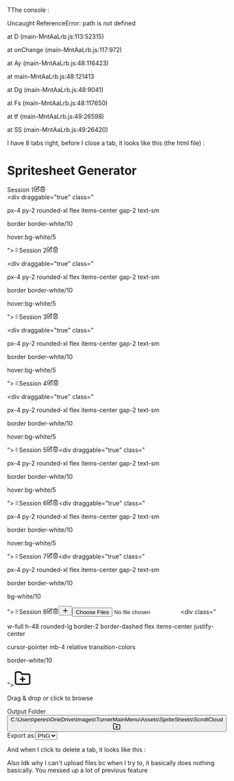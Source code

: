 TThe console :

Uncaught ReferenceError: path is not defined

at D (main-MntAaLrb.js:113:52315)

at onChange (main-MntAaLrb.js:117:972)

at Ay (main-MntAaLrb.js:48:116423)

at main-MntAaLrb.js:48:121413

at Dg (main-MntAaLrb.js:48:9041)

at Fs (main-MntAaLrb.js:48:117650)

at tf (main-MntAaLrb.js:49:26598)

at SS (main-MntAaLrb.js:49:26420)

I have 8 tabs right, before I close a tab, it looks like this (the html file) :

<html lang="en"><head><style data-merge-styles="true"></style>

<meta charset="UTF-8">

<link rel="icon" type="image/png" href="/icon.png">

<meta name="viewport" content="width=device-width, initial-scale=1.0">

<title>Spritesheet Generator</title>

<script type="module" crossorigin="" src="./assets/main-MntAaLrb.js"></script>

<link rel="stylesheet" crossorigin="" href="./assets/main-CRz7WBsT.css">

</head>

<body>

<div id="root"><div class="bg-[#18191C] text-white min-h-screen font-sans px-6 py-8"><h1 class="text-2xl font-semibold text-center mb-6">Spritesheet Generator</h1><div class="flex items-center mb-5 space-x-2 overflow-x-auto"><div draggable="true" class="

px-4 py-2 rounded-xl flex items-center gap-2 text-sm

border border-white/10

hover:bg-white/5

"><svg xmlns="http://www.w3.org/2000/svg" width="12" height="12" viewBox="0 0 24 24" fill="none" stroke="currentColor" stroke-width="2" stroke-linecap="round" stroke-linejoin="round" class="lucide lucide-grip-vertical cursor-move opacity-50" aria-hidden="true"><circle cx="9" cy="12" r="1"></circle><circle cx="9" cy="5" r="1"></circle><circle cx="9" cy="19" r="1"></circle><circle cx="15" cy="12" r="1"></circle><circle cx="15" cy="5" r="1"></circle><circle cx="15" cy="19" r="1"></circle></svg><span>Session 1</span><svg xmlns="http://www.w3.org/2000/svg" width="14" height="14" viewBox="0 0 24 24" fill="none" stroke="currentColor" stroke-width="2" stroke-linecap="round" stroke-linejoin="round" class="lucide lucide-square-pen cursor-pointer" aria-hidden="true"><path d="M12 3H5a2 2 0 0 0-2 2v14a2 2 0 0 0 2 2h14a2 2 0 0 0 2-2v-7"></path><path d="M18.375 2.625a1 1 0 0 1 3 3l-9.013 9.014a2 2 0 0 1-.853.505l-2.873.84a.5.5 0 0 1-.62-.62l.84-2.873a2 2 0 0 1 .506-.852z"></path></svg><svg xmlns="http://www.w3.org/2000/svg" width="14" height="14" viewBox="0 0 24 24" fill="none" stroke="currentColor" stroke-width="2" stroke-linecap="round" stroke-linejoin="round" class="lucide lucide-trash2 lucide-trash-2 cursor-pointer text-red-400" aria-hidden="true"><path d="M3 6h18"></path><path d="M19 6v14c0 1-1 2-2 2H7c-1 0-2-1-2-2V6"></path><path d="M8 6V4c0-1 1-2 2-2h4c1 0 2 1 2 2v2"></path><line x1="10" x2="10" y1="11" y2="17"></line><line x1="14" x2="14" y1="11" y2="17"></line></svg></div><div draggable="true" class="

px-4 py-2 rounded-xl flex items-center gap-2 text-sm

border border-white/10

hover:bg-white/5

"><svg xmlns="http://www.w3.org/2000/svg" width="12" height="12" viewBox="0 0 24 24" fill="none" stroke="currentColor" stroke-width="2" stroke-linecap="round" stroke-linejoin="round" class="lucide lucide-grip-vertical cursor-move opacity-50" aria-hidden="true"><circle cx="9" cy="12" r="1"></circle><circle cx="9" cy="5" r="1"></circle><circle cx="9" cy="19" r="1"></circle><circle cx="15" cy="12" r="1"></circle><circle cx="15" cy="5" r="1"></circle><circle cx="15" cy="19" r="1"></circle></svg><span>Session 2</span><svg xmlns="http://www.w3.org/2000/svg" width="14" height="14" viewBox="0 0 24 24" fill="none" stroke="currentColor" stroke-width="2" stroke-linecap="round" stroke-linejoin="round" class="lucide lucide-square-pen cursor-pointer" aria-hidden="true"><path d="M12 3H5a2 2 0 0 0-2 2v14a2 2 0 0 0 2 2h14a2 2 0 0 0 2-2v-7"></path><path d="M18.375 2.625a1 1 0 0 1 3 3l-9.013 9.014a2 2 0 0 1-.853.505l-2.873.84a.5.5 0 0 1-.62-.62l.84-2.873a2 2 0 0 1 .506-.852z"></path></svg><svg xmlns="http://www.w3.org/2000/svg" width="14" height="14" viewBox="0 0 24 24" fill="none" stroke="currentColor" stroke-width="2" stroke-linecap="round" stroke-linejoin="round" class="lucide lucide-trash2 lucide-trash-2 cursor-pointer text-red-400" aria-hidden="true"><path d="M3 6h18"></path><path d="M19 6v14c0 1-1 2-2 2H7c-1 0-2-1-2-2V6"></path><path d="M8 6V4c0-1 1-2 2-2h4c1 0 2 1 2 2v2"></path><line x1="10" x2="10" y1="11" y2="17"></line><line x1="14" x2="14" y1="11" y2="17"></line></svg></div><div draggable="true" class="

px-4 py-2 rounded-xl flex items-center gap-2 text-sm

border border-white/10

hover:bg-white/5

"><svg xmlns="http://www.w3.org/2000/svg" width="12" height="12" viewBox="0 0 24 24" fill="none" stroke="currentColor" stroke-width="2" stroke-linecap="round" stroke-linejoin="round" class="lucide lucide-grip-vertical cursor-move opacity-50" aria-hidden="true"><circle cx="9" cy="12" r="1"></circle><circle cx="9" cy="5" r="1"></circle><circle cx="9" cy="19" r="1"></circle><circle cx="15" cy="12" r="1"></circle><circle cx="15" cy="5" r="1"></circle><circle cx="15" cy="19" r="1"></circle></svg><span>Session 3</span><svg xmlns="http://www.w3.org/2000/svg" width="14" height="14" viewBox="0 0 24 24" fill="none" stroke="currentColor" stroke-width="2" stroke-linecap="round" stroke-linejoin="round" class="lucide lucide-square-pen cursor-pointer" aria-hidden="true"><path d="M12 3H5a2 2 0 0 0-2 2v14a2 2 0 0 0 2 2h14a2 2 0 0 0 2-2v-7"></path><path d="M18.375 2.625a1 1 0 0 1 3 3l-9.013 9.014a2 2 0 0 1-.853.505l-2.873.84a.5.5 0 0 1-.62-.62l.84-2.873a2 2 0 0 1 .506-.852z"></path></svg><svg xmlns="http://www.w3.org/2000/svg" width="14" height="14" viewBox="0 0 24 24" fill="none" stroke="currentColor" stroke-width="2" stroke-linecap="round" stroke-linejoin="round" class="lucide lucide-trash2 lucide-trash-2 cursor-pointer text-red-400" aria-hidden="true"><path d="M3 6h18"></path><path d="M19 6v14c0 1-1 2-2 2H7c-1 0-2-1-2-2V6"></path><path d="M8 6V4c0-1 1-2 2-2h4c1 0 2 1 2 2v2"></path><line x1="10" x2="10" y1="11" y2="17"></line><line x1="14" x2="14" y1="11" y2="17"></line></svg></div><div draggable="true" class="

px-4 py-2 rounded-xl flex items-center gap-2 text-sm

border border-white/10

hover:bg-white/5

"><svg xmlns="http://www.w3.org/2000/svg" width="12" height="12" viewBox="0 0 24 24" fill="none" stroke="currentColor" stroke-width="2" stroke-linecap="round" stroke-linejoin="round" class="lucide lucide-grip-vertical cursor-move opacity-50" aria-hidden="true"><circle cx="9" cy="12" r="1"></circle><circle cx="9" cy="5" r="1"></circle><circle cx="9" cy="19" r="1"></circle><circle cx="15" cy="12" r="1"></circle><circle cx="15" cy="5" r="1"></circle><circle cx="15" cy="19" r="1"></circle></svg><span>Session 4</span><svg xmlns="http://www.w3.org/2000/svg" width="14" height="14" viewBox="0 0 24 24" fill="none" stroke="currentColor" stroke-width="2" stroke-linecap="round" stroke-linejoin="round" class="lucide lucide-square-pen cursor-pointer" aria-hidden="true"><path d="M12 3H5a2 2 0 0 0-2 2v14a2 2 0 0 0 2 2h14a2 2 0 0 0 2-2v-7"></path><path d="M18.375 2.625a1 1 0 0 1 3 3l-9.013 9.014a2 2 0 0 1-.853.505l-2.873.84a.5.5 0 0 1-.62-.62l.84-2.873a2 2 0 0 1 .506-.852z"></path></svg><svg xmlns="http://www.w3.org/2000/svg" width="14" height="14" viewBox="0 0 24 24" fill="none" stroke="currentColor" stroke-width="2" stroke-linecap="round" stroke-linejoin="round" class="lucide lucide-trash2 lucide-trash-2 cursor-pointer text-red-400" aria-hidden="true"><path d="M3 6h18"></path><path d="M19 6v14c0 1-1 2-2 2H7c-1 0-2-1-2-2V6"></path><path d="M8 6V4c0-1 1-2 2-2h4c1 0 2 1 2 2v2"></path><line x1="10" x2="10" y1="11" y2="17"></line><line x1="14" x2="14" y1="11" y2="17"></line></svg></div><div draggable="true" class="

px-4 py-2 rounded-xl flex items-center gap-2 text-sm

border border-white/10

hover:bg-white/5

"><svg xmlns="http://www.w3.org/2000/svg" width="12" height="12" viewBox="0 0 24 24" fill="none" stroke="currentColor" stroke-width="2" stroke-linecap="round" stroke-linejoin="round" class="lucide lucide-grip-vertical cursor-move opacity-50" aria-hidden="true"><circle cx="9" cy="12" r="1"></circle><circle cx="9" cy="5" r="1"></circle><circle cx="9" cy="19" r="1"></circle><circle cx="15" cy="12" r="1"></circle><circle cx="15" cy="5" r="1"></circle><circle cx="15" cy="19" r="1"></circle></svg><span>Session 5</span><svg xmlns="http://www.w3.org/2000/svg" width="14" height="14" viewBox="0 0 24 24" fill="none" stroke="currentColor" stroke-width="2" stroke-linecap="round" stroke-linejoin="round" class="lucide lucide-square-pen cursor-pointer" aria-hidden="true"><path d="M12 3H5a2 2 0 0 0-2 2v14a2 2 0 0 0 2 2h14a2 2 0 0 0 2-2v-7"></path><path d="M18.375 2.625a1 1 0 0 1 3 3l-9.013 9.014a2 2 0 0 1-.853.505l-2.873.84a.5.5 0 0 1-.62-.62l.84-2.873a2 2 0 0 1 .506-.852z"></path></svg><svg xmlns="http://www.w3.org/2000/svg" width="14" height="14" viewBox="0 0 24 24" fill="none" stroke="currentColor" stroke-width="2" stroke-linecap="round" stroke-linejoin="round" class="lucide lucide-trash2 lucide-trash-2 cursor-pointer text-red-400" aria-hidden="true"><path d="M3 6h18"></path><path d="M19 6v14c0 1-1 2-2 2H7c-1 0-2-1-2-2V6"></path><path d="M8 6V4c0-1 1-2 2-2h4c1 0 2 1 2 2v2"></path><line x1="10" x2="10" y1="11" y2="17"></line><line x1="14" x2="14" y1="11" y2="17"></line></svg></div><div draggable="true" class="

px-4 py-2 rounded-xl flex items-center gap-2 text-sm

border border-white/10

hover:bg-white/5

"><svg xmlns="http://www.w3.org/2000/svg" width="12" height="12" viewBox="0 0 24 24" fill="none" stroke="currentColor" stroke-width="2" stroke-linecap="round" stroke-linejoin="round" class="lucide lucide-grip-vertical cursor-move opacity-50" aria-hidden="true"><circle cx="9" cy="12" r="1"></circle><circle cx="9" cy="5" r="1"></circle><circle cx="9" cy="19" r="1"></circle><circle cx="15" cy="12" r="1"></circle><circle cx="15" cy="5" r="1"></circle><circle cx="15" cy="19" r="1"></circle></svg><span>Session 6</span><svg xmlns="http://www.w3.org/2000/svg" width="14" height="14" viewBox="0 0 24 24" fill="none" stroke="currentColor" stroke-width="2" stroke-linecap="round" stroke-linejoin="round" class="lucide lucide-square-pen cursor-pointer" aria-hidden="true"><path d="M12 3H5a2 2 0 0 0-2 2v14a2 2 0 0 0 2 2h14a2 2 0 0 0 2-2v-7"></path><path d="M18.375 2.625a1 1 0 0 1 3 3l-9.013 9.014a2 2 0 0 1-.853.505l-2.873.84a.5.5 0 0 1-.62-.62l.84-2.873a2 2 0 0 1 .506-.852z"></path></svg><svg xmlns="http://www.w3.org/2000/svg" width="14" height="14" viewBox="0 0 24 24" fill="none" stroke="currentColor" stroke-width="2" stroke-linecap="round" stroke-linejoin="round" class="lucide lucide-trash2 lucide-trash-2 cursor-pointer text-red-400" aria-hidden="true"><path d="M3 6h18"></path><path d="M19 6v14c0 1-1 2-2 2H7c-1 0-2-1-2-2V6"></path><path d="M8 6V4c0-1 1-2 2-2h4c1 0 2 1 2 2v2"></path><line x1="10" x2="10" y1="11" y2="17"></line><line x1="14" x2="14" y1="11" y2="17"></line></svg></div><div draggable="true" class="

px-4 py-2 rounded-xl flex items-center gap-2 text-sm

border border-white/10

hover:bg-white/5

"><svg xmlns="http://www.w3.org/2000/svg" width="12" height="12" viewBox="0 0 24 24" fill="none" stroke="currentColor" stroke-width="2" stroke-linecap="round" stroke-linejoin="round" class="lucide lucide-grip-vertical cursor-move opacity-50" aria-hidden="true"><circle cx="9" cy="12" r="1"></circle><circle cx="9" cy="5" r="1"></circle><circle cx="9" cy="19" r="1"></circle><circle cx="15" cy="12" r="1"></circle><circle cx="15" cy="5" r="1"></circle><circle cx="15" cy="19" r="1"></circle></svg><span>Session 7</span><svg xmlns="http://www.w3.org/2000/svg" width="14" height="14" viewBox="0 0 24 24" fill="none" stroke="currentColor" stroke-width="2" stroke-linecap="round" stroke-linejoin="round" class="lucide lucide-square-pen cursor-pointer" aria-hidden="true"><path d="M12 3H5a2 2 0 0 0-2 2v14a2 2 0 0 0 2 2h14a2 2 0 0 0 2-2v-7"></path><path d="M18.375 2.625a1 1 0 0 1 3 3l-9.013 9.014a2 2 0 0 1-.853.505l-2.873.84a.5.5 0 0 1-.62-.62l.84-2.873a2 2 0 0 1 .506-.852z"></path></svg><svg xmlns="http://www.w3.org/2000/svg" width="14" height="14" viewBox="0 0 24 24" fill="none" stroke="currentColor" stroke-width="2" stroke-linecap="round" stroke-linejoin="round" class="lucide lucide-trash2 lucide-trash-2 cursor-pointer text-red-400" aria-hidden="true"><path d="M3 6h18"></path><path d="M19 6v14c0 1-1 2-2 2H7c-1 0-2-1-2-2V6"></path><path d="M8 6V4c0-1 1-2 2-2h4c1 0 2 1 2 2v2"></path><line x1="10" x2="10" y1="11" y2="17"></line><line x1="14" x2="14" y1="11" y2="17"></line></svg></div><div draggable="true" class="

px-4 py-2 rounded-xl flex items-center gap-2 text-sm

border border-white/10

bg-white/10

"><svg xmlns="http://www.w3.org/2000/svg" width="12" height="12" viewBox="0 0 24 24" fill="none" stroke="currentColor" stroke-width="2" stroke-linecap="round" stroke-linejoin="round" class="lucide lucide-grip-vertical cursor-move opacity-50" aria-hidden="true"><circle cx="9" cy="12" r="1"></circle><circle cx="9" cy="5" r="1"></circle><circle cx="9" cy="19" r="1"></circle><circle cx="15" cy="12" r="1"></circle><circle cx="15" cy="5" r="1"></circle><circle cx="15" cy="19" r="1"></circle></svg><span>Session 8</span><svg xmlns="http://www.w3.org/2000/svg" width="14" height="14" viewBox="0 0 24 24" fill="none" stroke="currentColor" stroke-width="2" stroke-linecap="round" stroke-linejoin="round" class="lucide lucide-square-pen cursor-pointer" aria-hidden="true"><path d="M12 3H5a2 2 0 0 0-2 2v14a2 2 0 0 0 2 2h14a2 2 0 0 0 2-2v-7"></path><path d="M18.375 2.625a1 1 0 0 1 3 3l-9.013 9.014a2 2 0 0 1-.853.505l-2.873.84a.5.5 0 0 1-.62-.62l.84-2.873a2 2 0 0 1 .506-.852z"></path></svg><svg xmlns="http://www.w3.org/2000/svg" width="14" height="14" viewBox="0 0 24 24" fill="none" stroke="currentColor" stroke-width="2" stroke-linecap="round" stroke-linejoin="round" class="lucide lucide-trash2 lucide-trash-2 cursor-pointer text-red-400" aria-hidden="true"><path d="M3 6h18"></path><path d="M19 6v14c0 1-1 2-2 2H7c-1 0-2-1-2-2V6"></path><path d="M8 6V4c0-1 1-2 2-2h4c1 0 2 1 2 2v2"></path><line x1="10" x2="10" y1="11" y2="17"></line><line x1="14" x2="14" y1="11" y2="17"></line></svg></div><button class="p-2 rounded-lg bg-white/10 hover:bg-white/20"><svg xmlns="http://www.w3.org/2000/svg" width="16" height="16" viewBox="0 0 24 24" fill="none" stroke="currentColor" stroke-width="2" stroke-linecap="round" stroke-linejoin="round" class="lucide lucide-plus" aria-hidden="true"><path d="M5 12h14"></path><path d="M12 5v14"></path></svg></button></div><input multiple="" accept="image/*" class="hidden" type="file"><div class="

w-full h-48 rounded-lg border-2 border-dashed flex items-center justify-center

cursor-pointer mb-4 relative transition-colors

border-white/10

"><svg xmlns="http://www.w3.org/2000/svg" width="40" height="40" viewBox="0 0 24 24" fill="none" stroke="currentColor" stroke-width="2" stroke-linecap="round" stroke-linejoin="round" class="lucide lucide-folder-plus opacity-80 mb-2" aria-hidden="true"><path d="M12 10v6"></path><path d="M9 13h6"></path><path d="M20 20a2 2 0 0 0 2-2V8a2 2 0 0 0-2-2h-7.9a2 2 0 0 1-1.69-.9L9.6 3.9A2 2 0 0 0 7.93 3H4a2 2 0 0 0-2 2v13a2 2 0 0 0 2 2Z"></path></svg><p class="text-sm">Drag &amp; drop or click to browse</p></div><div class="mb-4"><label class="text-sm block mb-1">Output Folder</label><button class="w-full bg-white/5 text-left px-4 py-2 rounded-lg flex items-center justify-between hover:bg-white/10"><span class="truncate">C:\Users\peres\OneDrive\Images\TurnerMainMenu\Assets\SpriteSheets\ScrollCloud</span><svg xmlns="http://www.w3.org/2000/svg" width="18" height="18" viewBox="0 0 24 24" fill="none" stroke="currentColor" stroke-width="2" stroke-linecap="round" stroke-linejoin="round" class="lucide lucide-folder-plus opacity-70" aria-hidden="true"><path d="M12 10v6"></path><path d="M9 13h6"></path><path d="M20 20a2 2 0 0 0 2-2V8a2 2 0 0 0-2-2h-7.9a2 2 0 0 1-1.69-.9L9.6 3.9A2 2 0 0 0 7.93 3H4a2 2 0 0 0-2 2v13a2 2 0 0 0 2 2Z"></path></svg></button></div><div class="flex items-center gap-4 mb-4"><label class="text-sm">Export as:</label><select class="bg-white/5 px-3 py-1 rounded-lg text-sm"><option value="png">PNG</option><option value="gif">GIF</option></select></div></div></div>

<!-- Add this to load your app -->

</body></html>

And when I click to delete a tab, it looks like this :

<html lang="en"><head><style data-merge-styles="true"></style>

<meta charset="UTF-8">

<link rel="icon" type="image/png" href="/icon.png">

<meta name="viewport" content="width=device-width, initial-scale=1.0">

<title>Spritesheet Generator</title>

<script type="module" crossorigin="" src="./assets/main-MntAaLrb.js"></script>

<link rel="stylesheet" crossorigin="" href="./assets/main-CRz7WBsT.css">

</head>

<body>

<div id="root"></div>

<!-- Add this to load your app -->

</body></html>

Also Idk why I can't upload files bc when I try to, it basically does nothing basically. You messed up a lot of previous feature